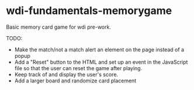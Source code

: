 # wdi-fundamentals-memorygame

Basic memory card game for wdi pre-work.

TODO:
* Make the match/not a match alert an element on the page instead of a popup
* Add a "Reset" button to the HTML and set up an event in the JavaScript file so that the user can reset the game after playing.
* Keep track of and display the user's score.
* Add a larger board and randomize card placement

